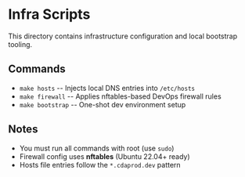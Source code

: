 # Infra Scripts

This directory contains infrastructure configuration and local bootstrap tooling.

## Commands

- `make hosts` -- Injects local DNS entries into `/etc/hosts`
- `make firewall` -- Applies nftables-based DevOps firewall rules
- `make bootstrap` -- One-shot dev environment setup

## Notes

- You must run all commands with root (use `sudo`)
- Firewall config uses **nftables** (Ubuntu 22.04+ ready)
- Hosts file entries follow the `*.cdaprod.dev` pattern